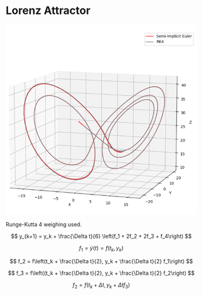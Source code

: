 # Lorenz Attractor

<p align="center">
    <img src="misc/figures/lorenz_attractor_image.PNG"/>
</p>

Runge-Kutta 4 weighing used.

$$
     y_{k+1} = y_k + \frac{\Delta t}{6} \left(f_1 + 2f_2 + 2f_3 + f_4\right)
$$

$$
    f_1 = \dot y(t) = f(t_k, y_k)
$$

$$
    f_2 = f\left(t_k + \frac{\Delta t}{2}, y_k + \frac{\Delta t}{2} f_1\right)
$$

$$
    f_3 = f\left((t_k + \frac{\Delta t}{2}, y_k + \frac{\Delta t}{2} f_2\right)
$$

$$
    f_2 = f(t_k + \Delta t, y_k + \Delta t f_3)
$$